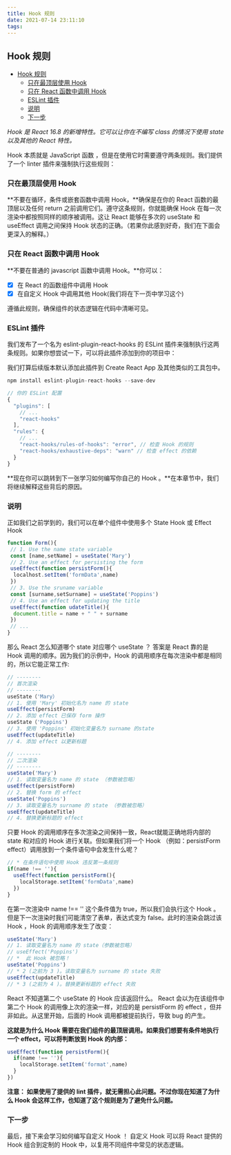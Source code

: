 ```yaml
---
title: Hook 规则
date: 2021-07-14 23:11:10
tags:
---
```


## Hook 规则

- [Hook 规则](#hook-规则)
  - [只在最顶层使用 Hook](#只在最顶层使用-hook)
  - [只在 React 函数中调用 Hook](#只在-react-函数中调用-hook)
  - [ESLint 插件](#eslint-插件)
  - [说明](#说明)
  - [下一步](#下一步)

*Hook 是 React 16.8 的新增特性。它可以让你在不编写 class 的情况下使用 state 以及其他的 React 特性。*

Hook 本质就是 JavaScript 函数 <!--more-->，但是在使用它时需要遵守两条规则。我们提供了一个 linter 插件来强制执行这些规则：

### 只在最顶层使用 Hook

**不要在循环，条件或嵌套函数中调用 Hook，**确保是在你的 React 函数的最顶层以及任何 return 之前调用它们。遵守这条规则，你就能确保 Hook 在每一次渲染中都按照同样的顺序被调用。这让 React 能够在多次的 useState 和 useEffect 调用之间保持 Hook 状态的正确。（若果你此感到好奇，我们在下面会更深入的解释。）

### 只在 React 函数中调用 Hook

**不要在普通的 javascript 函数中调用 Hook。**你可以：

-[x] 在 React 的函数组件中调用 Hook
-[x] 在自定义 Hook 中调用其他 Hook(我们将在下一页中学习这个)

遵循此规则，确保组件的状态逻辑在代码中清晰可见。

### ESLint 插件

我们发布了一个名为 eslint-plugin-react-hooks 的 ESLint 插件来强制执行这两条规则。如果你想尝试一下，可以将此插件添加到你的项目中：

我们打算后续版本默认添加此插件到 Create React App 及其他类似的工具包中。

```js
npm install eslint-plugin-react-hooks --save-dev
```

```js
// 你的 ESLint 配置
{
  "plugins": [
    // ...
    "react-hooks"
  ],
  "rules": {
    // ...
    "react-hooks/rules-of-hooks": "error", // 检查 Hook 的规则
    "react-hooks/exhaustive-deps": "warn" // 检查 effect 的依赖
  }
}
```

**现在你可以跳转到下一张学习如何编写你自己的 Hook 。**在本章节中，我们将继续解释这些背后的原因。

### 说明

正如我们之前学到的，我们可以在单个组件中使用多个 State Hook 或 Effect Hook

```js
function Form(){
 // 1. Use the name state variable
 const [name,setName] = useState('Mary')
 // 2. Use an effect for persisting the form
 useEffect(function persistForm(){
  localhost.setItem('formData',name)
 })
 // 3. Use the sruname variable
 const [surname,setSurname] = useState('Poppins') 
 // 4. Use an effect for updating the title
 useEffect(function udateTitle(){
  document.title = name + " " + surname
 })
 // ...
}
```

那么 React 怎么知道哪个 state 对应哪个 useState ？ 答案是 React 靠的是 Hook 调用的顺序。因为我们的示例中，Hook 的调用顺序在每次渲染中都是相同的，所以它能正常工作:

```js
// --------
// 首次渲染
// --------
useState（'Mary）        
// 1. 使用 'Mary' 初始化名为 name 的 state
useEffect(persistForm)  
// 2. 添加 effect 已保存 form 操作
useState（'Poppins')
// 3. 使用 'Poppins' 初始化变量名为 surname 的state
useEffect(updateTitle)
// 4. 添加 effect 以更新标题

// --------
// 二次渲染
// --------
useState('Mary')
// 1. 读取变量名为 name 的 state （参数被忽略）
useEffect(persistForm)
// 2. 替换 form 的 effect
useState('Poppins')
// 3. 读取变量名为 surname 的 state （参数被忽略）
useEffect(updateTitle)
// 4. 替换更新标题的 effect
```

只要 Hook 的调用顺序在多次渲染之间保持一致，React就能正确地将内部的 state 和对应的 Hook 进行关联。但如果我们将一个 Hook （例如：persistForm effect）调用放到一个条件语句中会发生什么呢？

```js
// * 在条件语句中使用 Hook 违反第一条规则
if(name !== ''){
  useEffect(function persistForm(){
    localStorage.setItem('formData',name)
  })
}
```

在第一次渲染中 name !== '' 这个条件值为 true，所以我们会执行这个 Hook 。但是下一次渲染时我们可能清空了表单，表达式变为 false。此时的渲染会跳过该 Hook ，Hook 的调用顺序发生了改变：

```js
useState('Mary')
// 1. 读取变量名为 name 的 state（参数被忽略）
// useEffect('Poppins')
// *  此 Hook 被忽略！
useState('Poppins')
// * 2 (之前为 3 )。读取变量名为 surname 的 state 失败
useEffect(updateTitle)
// * 3 (之前为 4 )。替换更新标题的 effect 失败
```

React 不知道第二个 useState 的 Hook 应该返回什么。 React 会以为在该组件中第二个 Hook 的调用像上次的渲染一样，对应的是 persistForm 的 effect ，但并非如此。从这里开始，后面的 Hook 调用都被提前执行，导致 bug 的产生。

**这就是为什么 Hook 需要在我们组件的最顶层调用。如果我们想要有条件地执行一个 effect，可以将判断放到 Hook 的内部：**

```js
useEffect(function persistForm(){
  if(name !== ''){
    localStorage.setItem('format',name)
  }
})
```

**注意： 如果使用了提供的 lint 插件，就无需担心此问题。不过你现在知道了为什么 Hook 会这样工作，也知道了这个规则是为了避免什么问题。**

### 下一步

最后，接下来会学习如何编写自定义 Hook ！ 自定义 Hook 可以将 React 提供的 Hook 组合到定制的 Hook 中，以复用不同组件中常见的状态逻辑。
